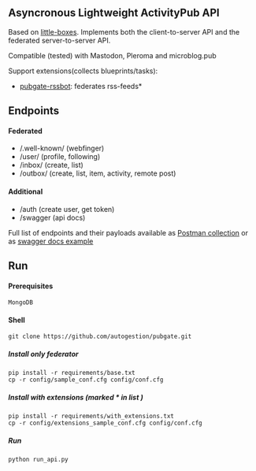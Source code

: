 
## Asyncronous Lightweight ActivityPub API
Based on [little-boxes](https://github.com/tsileo/little-boxes).
Implements both the client-to-server API and the federated server-to-server API.

Compatible (tested) with Mastodon, Pleroma and microblog.pub

Support extensions(collects blueprints/tasks):

 - [pubgate-rssbot](https://github.com/autogestion/pubgate-rssbot):  federates rss-feeds*

## Endpoints

#### Federated

 - /.well-known/    (webfinger)
 - /user/           (profile, following)
 - /inbox/          (create, list)
 - /outbox/         (create, list, item, activity, remote post)
 
 
#### Additional 
 - /auth            (create user, get token)
 - /swagger         (api docs)

Full list of endpoints and their payloads available as [Postman collection](https://github.com/autogestion/pubgate/blob/master/pubgate.postman_collection.json)
or as [swagger docs example](http://pubgate.autogestion.org/swagger)


## Run

#### Prerequisites
`MongoDB`
#### Shell
```
git clone https://github.com/autogestion/pubgate.git
```
##### Install only federator
```
pip install -r requirements/base.txt
cp -r config/sample_conf.cfg config/conf.cfg
```
##### Install with extensions (marked * in list )
```
pip install -r requirements/with_extensions.txt
cp -r config/extensions_sample_conf.cfg config/conf.cfg
```
##### Run

```
python run_api.py
```